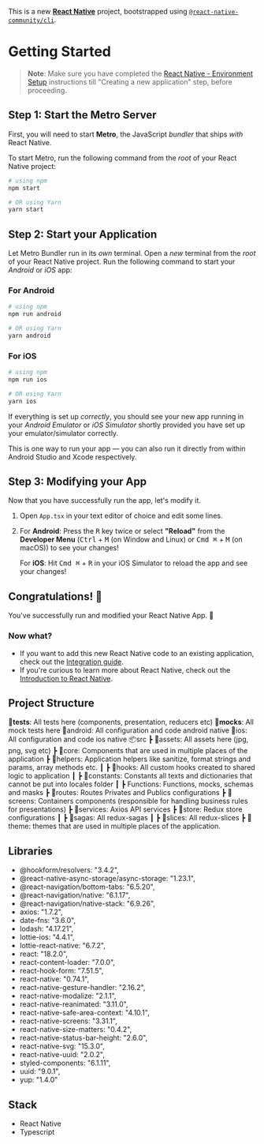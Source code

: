 This is a new [**React Native**](https://reactnative.dev) project, bootstrapped using [`@react-native-community/cli`](https://github.com/react-native-community/cli).

# Getting Started

>**Note**: Make sure you have completed the [React Native - Environment Setup](https://reactnative.dev/docs/environment-setup) instructions till "Creating a new application" step, before proceeding.

## Step 1: Start the Metro Server

First, you will need to start **Metro**, the JavaScript _bundler_ that ships _with_ React Native.

To start Metro, run the following command from the _root_ of your React Native project:

```bash
# using npm
npm start

# OR using Yarn
yarn start
```

## Step 2: Start your Application

Let Metro Bundler run in its _own_ terminal. Open a _new_ terminal from the _root_ of your React Native project. Run the following command to start your _Android_ or _iOS_ app:

### For Android

```bash
# using npm
npm run android

# OR using Yarn
yarn android
```

### For iOS

```bash
# using npm
npm run ios

# OR using Yarn
yarn ios
```

If everything is set up _correctly_, you should see your new app running in your _Android Emulator_ or _iOS Simulator_ shortly provided you have set up your emulator/simulator correctly.

This is one way to run your app — you can also run it directly from within Android Studio and Xcode respectively.

## Step 3: Modifying your App

Now that you have successfully run the app, let's modify it.

1. Open `App.tsx` in your text editor of choice and edit some lines.
2. For **Android**: Press the <kbd>R</kbd> key twice or select **"Reload"** from the **Developer Menu** (<kbd>Ctrl</kbd> + <kbd>M</kbd> (on Window and Linux) or <kbd>Cmd ⌘</kbd> + <kbd>M</kbd> (on macOS)) to see your changes!

   For **iOS**: Hit <kbd>Cmd ⌘</kbd> + <kbd>R</kbd> in your iOS Simulator to reload the app and see your changes!

## Congratulations! :tada:

You've successfully run and modified your React Native App. :partying_face:

### Now what?

- If you want to add this new React Native code to an existing application, check out the [Integration guide](https://reactnative.dev/docs/integration-with-existing-apps).
- If you're curious to learn more about React Native, check out the [Introduction to React Native](https://reactnative.dev/docs/getting-started).

## Project Structure
📂__tests__: All tests here (components, presentation, reducers etc)
📂__mocks__: All mock tests here
📂android: All configuration and code android native
📂ios: All configuration and code ios native
📦src
┣ 📂assets: All assets here (jpg, png, svg etc)
┣ 📂core: Components that are used in multiple places of the application
┣ 📂helpers: Application helpers like sanitize, format strings and params, array methods etc.
┃ ┣ 📂hooks: All custom hooks created to shared logic to application
┃ ┣ 📂constants: Constants all texts and dictionaries that cannot be put into locales folder
┃ ┣ Functions: Functions, mocks, schemas and masks
┣ 📂routes: Routes Privates and Publics configurations
┣ 📂screens: Containers components (responsible for handling business rules for presentations)
┣ 📂services: Axios API services
┣ 📂store: Redux store configurations
┃ ┣ 📂sagas: All redux-sagas
┃ ┣ 📂slices: All redux-slices
┣ 📂theme: themes that are used in multiple places of the application.

## Libraries

- @hookform/resolvers: "3.4.2",
- @react-native-async-storage/async-storage: "1.23.1",
- @react-navigation/bottom-tabs: "6.5.20",
- @react-navigation/native: "6.1.17",
- @react-navigation/native-stack: "6.9.26",
- axios: "1.7.2",
- date-fns: "3.6.0",
- lodash: "4.17.21",
- lottie-ios: "4.4.1",
- lottie-react-native: "6.7.2",
- react: "18.2.0",
- react-content-loader: "7.0.0",
- react-hook-form: "7.51.5",
- react-native: "0.74.1",
- react-native-gesture-handler: "2.16.2",
- react-native-modalize: "2.1.1",
- react-native-reanimated: "3.11.0",
- react-native-safe-area-context: "4.10.1",
- react-native-screens: "3.31.1",
- react-native-size-matters: "0.4.2",
- react-native-status-bar-height: "2.6.0",
- react-native-svg: "15.3.0",
- react-native-uuid: "2.0.2",
- styled-components: "6.1.11",
- uuid: "9.0.1",
- yup: "1.4.0"

## Stack
- React Native
- Typescript